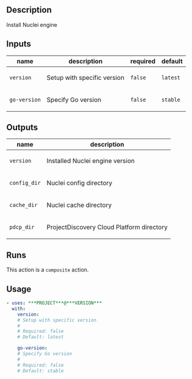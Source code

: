 ## Description

Install Nuclei engine

## Inputs

| name | description | required | default |
| --- | --- | --- | --- |
| `version` | <p>Setup with specific version</p> | `false` | `latest` |
| `go-version` | <p>Specify Go version</p> | `false` | `stable` |


## Outputs

| name | description |
| --- | --- |
| `version` | <p>Installed Nuclei engine version</p> |
| `config_dir` | <p>Nuclei config directory</p> |
| `cache_dir` | <p>Nuclei cache directory</p> |
| `pdcp_dir` | <p>ProjectDiscovery Cloud Platform directory</p> |


## Runs

This action is a `composite` action.

## Usage

```yaml
- uses: ***PROJECT***@***VERSION***
  with:
    version:
    # Setup with specific version
    #
    # Required: false
    # Default: latest

    go-version:
    # Specify Go version
    #
    # Required: false
    # Default: stable
```



